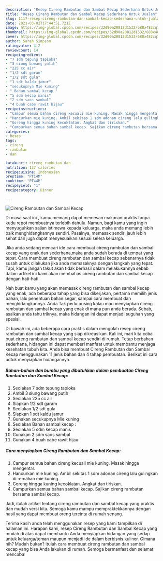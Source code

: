 ```yaml
---
description: "Resep Cireng Rambutan dan Sambal Kecap Sederhana Untuk Jualan"
title: "Resep Cireng Rambutan dan Sambal Kecap Sederhana Untuk Jualan"
slug: 1117-resep-cireng-rambutan-dan-sambal-kecap-sederhana-untuk-jualan
date: 2021-03-02T17:44:51.721Z
image: https://img-global.cpcdn.com/recipes/32d90a20812d1532/680x482cq70/cireng-rambutan-dan-sambal-kecap-foto-resep-utama.jpg
thumbnail: https://img-global.cpcdn.com/recipes/32d90a20812d1532/680x482cq70/cireng-rambutan-dan-sambal-kecap-foto-resep-utama.jpg
cover: https://img-global.cpcdn.com/recipes/32d90a20812d1532/680x482cq70/cireng-rambutan-dan-sambal-kecap-foto-resep-utama.jpg
author: Sarah Simpson
ratingvalue: 4.2
reviewcount: 14
recipeingredient:
- "7 sdm tepung tapioka"
- "3 siung bawang putih"
- "225 cc air"
- "1/2 sdt garam"
- "1/2 sdt gula"
- "1 sdt kaldu jamur"
- "secukupnya Mie kuning"
- " Bahan sambal kecap "
- "5 sdm kecap manis"
- "2 sdm saos sambal"
- "4 buah cabe rawit hijau"
recipeinstructions:
- "Campur semua bahan cireng kecuali mie kuning. Masak hingga mengental."
- "Hancurkan mie kuning. Ambil sekitas 1 sdm adonan cireng lalu gulingkan di remahan mie kuning."
- "Goreng hingga kuning kecoklatan. Angkat dan tiriskan."
- "Campurkan semua bahan sambal kecap. Sajikan cireng rambutan bersama sambal kecap."
categories:
- Resep
tags:
- cireng
- rambutan
- dan

katakunci: cireng rambutan dan 
nutrition: 127 calories
recipecuisine: Indonesian
preptime: "PT14M"
cooktime: "PT44M"
recipeyield: "1"
recipecategory: Dinner

---
```



![Cireng Rambutan dan Sambal Kecap](https://img-global.cpcdn.com/recipes/32d90a20812d1532/680x482cq70/cireng-rambutan-dan-sambal-kecap-foto-resep-utama.jpg)

Di masa  saat ini , kamu memang dapat memesan makanan praktis tanpa kudu repot membuatnya terlebih dahulu. Namun, bagi kamu yang ingin menyuguhkan sajian istimewa kepada keluarga, maka anda memang lebih baik menghidangkannya sendiri. Pasalnya, memasak sendiri jauh lebih sehat dan juga dapat menyesuaikan sesuai selera keluarga.

Jika anda sedang mencari ide cara membuat cireng rambutan dan sambal kecap yang enak dan sederhana,maka anda sudah berada di tempat yang tepat. Cara membuat cireng rambutan dan sambal kecap  sebenarnya tidak susah untuk dilakukan jika anda memasaknya dengan langkah yang tepat. Tapi, kamu jangan takut akan tidak berhasil dalam melakukannya 
sebab dalam artikel ini kami akan membahas cireng rambutan dan sambal kecap dengan hati-hati.  



Nah buat kamu yang akan memasak cireng rambutan dan sambal kecap yang enak, ada beberapa tahap yang bisa dikerjakan, pertama memilih jenis bahan, lalu penentuan bahan segar, sampai cara membuat dan menghidangkannya. Anda Tak perlu pusing kalau mau menyiapkan cireng rambutan dan sambal kecap yang enak di mana pun anda berada. Sebab, asalkan anda  tahu triknya, maka hidangan ini dapat menjadi suguhan yang spesial.

Di bawah ini, ada beberapa cara praktis  dalam mengolah resep cireng rambutan dan sambal kecap yang siap dikreasikan. Kali ini, mari kita coba buat cireng rambutan dan sambal kecap sendiri di rumah. Tetap berbahan sederhana, hidangan ini dapat memberi manfaat untuk membantu menjaga kesehatan tubuh kita. Anda bisa membuat Cireng Rambutan dan Sambal Kecap menggunakan 11 jenis bahan dan 4 tahap pembuatan. Berikut ini cara untuk menyiapkan hidangannya.

<!--inarticleads1-->

##### Bahan-bahan dan bumbu yang dibutuhkan dalam pembuatan Cireng Rambutan dan Sambal Kecap:

1. Sediakan 7 sdm tepung tapioka
1. Ambil 3 siung bawang putih
1. Sediakan 225 cc air
1. Siapkan 1/2 sdt garam
1. Sediakan 1/2 sdt gula
1. Siapkan 1 sdt kaldu jamur
1. Gunakan secukupnya Mie kuning
1. Sediakan  Bahan sambal kecap :
1. Sediakan 5 sdm kecap manis
1. Gunakan 2 sdm saos sambal
1. Gunakan 4 buah cabe rawit hijau




<!--inarticleads2-->

##### Cara menyiapkan Cireng Rambutan dan Sambal Kecap:

1. Campur semua bahan cireng kecuali mie kuning. Masak hingga mengental.
1. Hancurkan mie kuning. Ambil sekitas 1 sdm adonan cireng lalu gulingkan di remahan mie kuning.
1. Goreng hingga kuning kecoklatan. Angkat dan tiriskan.
1. Campurkan semua bahan sambal kecap. Sajikan cireng rambutan bersama sambal kecap.




Jadi, itulah artikel tentang  cireng rambutan dan sambal kecap  yang praktis dan mudah versi kita. Semoga kamu mampu mempraktekkannya dengan hasil yang dapat membuat oreng tercinta di rumah senang. 

Terima kasih anda telah menggunakan resep yang kami tampilkan di halaman ini. Harapan kami, resep  Cireng Rambutan dan Sambal Kecap yang mudah di atas dapat membantu Anda menyiapkan hidangan yang sedap untuk keluarga/teman maupun menjadi ide dalam berbisnis kuliner. Gimana nih? Mudah bukan? Itulah cara membuat cireng rambutan dan sambal kecap yang bisa Anda lakukan di rumah. Semoga bermanfaat dan selamat mencoba!

